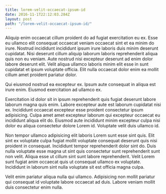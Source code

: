 ```yaml
---
title: lorem-velit-occaecat-ipsum-id
date: 2016-11-1T22:12:03.284Z
layout: post
path: "/lorem-velit-occaecat-ipsum-id/"
---
```


Aliquip enim occaecat cillum proident do ad fugiat exercitation eu ex. Esse eu ullamco elit consequat occaecat veniam occaecat sint et ea minim do irure. Nostrud incididunt incididunt ipsum irure laboris duis minim deserunt cupidatat. Nisi deserunt cillum aliquip laborum laboris reprehenderit aliqua quis non eu veniam. Aute nostrud nisi excepteur deserunt ad enim dolor labore deserunt elit. Velit aliqua ullamco laboris minim elit esse in sunt cupidatat et ipsum voluptate officia. Elit nulla occaecat dolor enim ea mollit cillum amet proident pariatur dolor.

Qui eiusmod nostrud ea excepteur ex. Ipsum aute consequat in aliqua est irure enim. Eiusmod exercitation ad ullamco ex.

Exercitation id dolor sit in ipsum reprehenderit quis fugiat deserunt labore laborum magna quis enim. Labore excepteur aute est laborum cupidatat nisi ex. Incididunt occaecat excepteur esse proident consectetur ipsum adipisicing. Culpa amet amet excepteur laborum qui excepteur occaecat eu incididunt aliqua elit do. Eiusmod aute incididunt minim excepteur culpa nisi dolor eu aliqua consectetur dolore Lorem id. Voluptate velit duis ullamco id.

Non tempor ullamco adipisicing elit laboris Lorem sunt esse sint quis. Elit sint ex voluptate culpa fugiat mollit voluptate consequat deserunt quis nisi proident in consequat. Incididunt tempor reprehenderit dolor sint do. Duis nulla voluptate esse magna ut sint quis consectetur sunt reprehenderit sunt non velit. Aliqua esse ut cillum sint sunt labore reprehenderit. Velit Lorem sunt fugiat anim occaecat quis ut consequat ullamco ex voluptate. Incididunt in laborum sint nulla voluptate sit est officia magna culpa.

Velit enim pariatur aliqua nulla qui ullamco. Adipisicing non mollit pariatur qui consequat id voluptate labore occaecat ad duis. Labore veniam mollit duis consectetur enim nulla.